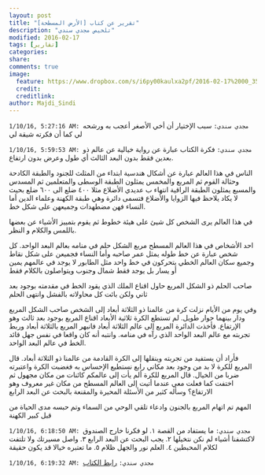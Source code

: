 ```yaml
---
layout: post
title: "تقرير عن كتاب [الأرض المسطحة]"
description: "تلخيص مجدي سندي"
modified: 2016-02-17
tags: [تقارير]
categories:
share:
comments: true
image: 
  feature: https://www.dropbox.com/s/i6py00kaulxa2pf/2016-02-17%2000_35_01-alard.pdf.png?dl=1
  credit:
  creditlink:
author: Majdi_Sindi
---
```


`1/10/16, 5:27:16 AM: مجدي سندي:` سبب الإختيار أن أخي الأصغر أعجب به ورشحه لي كما أن فكرته شيقة لي

`1/10/16, 5:59:53 AM: مجدي سندي:` فكرة الكتاب عبارة عن رواية خيالية عن عالم ذو بعدين فقط بدون البعد الثالث أي طول وعرض بدون ارتفاع. 

الناس في هذا العالم عبارة عن أشكال هندسية ابتداء من المثلث للجنود والطبقة الكادحة وحثالة القوم ثم المربع والمخمس يمثلون الطبقة الوسطى والمتعلمين ثم المسدس والمسبع يمثلون الطبقة الراقية انتهاء ب عديدي الأضلاع مثلا ٤٠٠ ضلع الى ٦٠٠ ضلع بحيث لا يكاد يلاحظ فيها الزوايا والأضلاع فتسمى دائرة وهي طبقة الكهنة وعلماء الدين أما النساء فهن مضطهدات وجميعهن على شكل خط.

في هذا العالم يرى الشخص كل شيئ على هيئة خطوط ثم يقوم بتمييز الأشياء عن بعضها باللمس والكلام و النظر.

احد الأشخاص في هذا العالم المسطح مربع الشكل حلم في منامه بعالم البعد الواحد. كل شخص عبارة عن خط طوله يمثل عمر صاحبه وأما النساء فجميعن على شكل نقاط وجميع سكان العالم الخطي يتحركون في خط واحد مثل الطابور لا يوجد في عالمهم يمين أو يسار بل يوجد فقط شمال وجنوب ويتواصلون بالكلام فقط

صاحب الحلم ذو الشكل المربع حاول اقناع الملك الذي يقود الخط في مقدمته بوجود بعد ثاني ولكن بائت كل محاولاته بالفشل وانتهى الحلم

وفي يوم من الأيام نزلت كرة من عالمنا ذو الثلاثة أبعاد إلى الشخص صاحب الشكل المربع ودار بينهما حوار طويل. لم تستطع الكرة ثلاثية الأبعاد اقناع المربع بوجود بعد ثالث وهو الإرتفاع. فأخذت الدائرة المربع إلى عالم الثلاثة أبعاد فانبهر المربع بالثلاثة أبعاد وربط تجربته مع عالم البعد الواحد الذي رآه في منامه. وانتبه أنه كان واقعا في نفس جهل قائد الخط في عالم البعد الواحد.

فأراد أن يستفيد من تجربته وينقلها إلى الكرة القادمة من عالمنا ذو الثلاثة أبعاد. قال المربع للكرة لا بد من وجود بعد مكاني رابع نستطيع الإحساس به فغضبت الكرة واعتبرته ضربا من الخيال. قال المربع للكرة ألم يأت إلى عالمكم كائنات من مكان مجهول ثم اختفت كما فعلت معي عندما أتيت إلى العالم المسطح من مكان غير معروف وهو الارتفاع؟ وسأله كثير من الأسئلة المحيرة والمقنعة بالبحث عن البعد الرابع

المهم تم اتهام المربع بالجنون وادعاء تلقي الوحي من السماء وتم حبسه مدى الحياة من قبل كبير الكهنة

`1/10/16, 6:18:50 AM: مجدي سندي:` ما يستفاد من القصة
١. لو فكرنا خارج الصندوق لاكتشفنا أشياء لم نكن نتخيلها
٢. يجب البحث عن البعد الرابع
٣. واصل مسيرتك ولا تلتفت لكلام المحبطين
٤. العلم نور والجهل ظلام
٥. ما تعتبره خيالا قد يكون حقيقة

`1/10/16, 6:19:32 AM: مجدي سندي:`  [رابط الكتاب](http://ia801901.us.archive.org/27/items/mutafareq/alard.pdf)